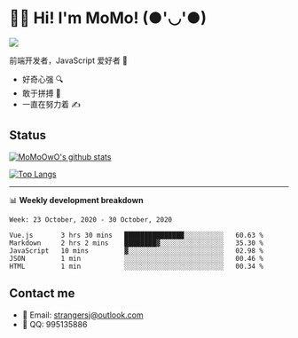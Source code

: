 # 👨‍🎓 Hi! I'm MoMo! (●'◡'●)

[![](https://img.shields.io/badge/-@MoMoOwO-%23181717?style=flat-square&logo=github)](https://github.com/MoMoOwO)

前端开发者，JavaScript 爱好者 💖
- 好奇心强 🔍
- 敢于拼搏 💪
- 一直在努力着 ✍

## Status

[![MoMoOwO's github stats](https://github-readme-stats.vercel.app/api?username=MoMoOwO&show_icons=true&theme=tokyonight)](https://github.com/MoMoOwO)

[![Top Langs](https://github-readme-stats.vercel.app/api/top-langs/?username=MoMoOwO&layout=compact&theme=tokyonight)](https://github.com/MoMoOwO)

---

📊 **Weekly development breakdown**

<!--START_SECTION:waka-->
```text
Week: 23 October, 2020 - 30 October, 2020

Vue.js       3 hrs 30 mins   ███████████████░░░░░░░░░░   60.63 % 
Markdown     2 hrs 2 mins    ████████▓░░░░░░░░░░░░░░░░   35.30 % 
JavaScript   10 mins         ▓░░░░░░░░░░░░░░░░░░░░░░░░   02.98 % 
JSON         1 min           ░░░░░░░░░░░░░░░░░░░░░░░░░   00.46 % 
HTML         1 min           ░░░░░░░░░░░░░░░░░░░░░░░░░   00.34 % 
```
<!--END_SECTION:waka-->

## Contact me

- 📧 Email: strangersj@outlook.com
- 🐧 QQ: 995135886

